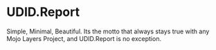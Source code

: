 # UDID.Report
Simple, Minimal, Beautiful. Its the motto that always stays true with any Mojo Layers Project, and UDID.Report is no exception.
